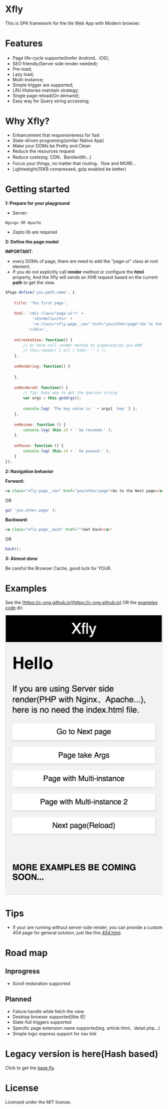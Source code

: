 # Xfly
This is SPA framework for the lite Web App with Modern browser.

# Features
* Page life-cycle supported(refer Android、iOS);
* SEO friendly(Server side render needed);
* Pre-load;
* Lazy load;
* Multi-instance;
* Simple trigger are supported;
* LRU Histories maintain strategy;
* Single page reload(On demand);
* Easy way for Query string accessing;

# Why Xfly?
* Enhancement that responsiveness for fast
* State-driven programing(similar Native App)
* Make your DOMs be Pretty and Clean
* Reduce the resources request
* Reduce costs(eg. CDN、Bandwidth...)
* Focus your things, no matter that routing、flow and MORE...
* Lightweight(15KB compressed, gzip enabled be better)

# Getting started
**1: Prepare for your playground**

* Server:
```smartyconfig
Ngingx OR Apache
```
* Zepto lib are required

**2: Define the page model**

**IMPORTANT**: 
* every DOMs of page, there are need to add the "page-ui" class at root element.
* If you do not explicitly call **render** method or configure the **html** property, And the Xfly will sends an XHR request based on the current **path** to get the view.
```js
$Page.define('you.path.name', {

    title: 'You first page',

    html: '<div class="page-ui">' +
            '<h1>Hello</h1>' +
            '<a class="xfly-page__nav" href="you/other/page">Go to the Next page</a>' +
          '</div>',

    onCreateView: function() {
        // Or here call render method to organization you DOM
        // this.render( { url / html: '' } ); 
    },

    onRendering: function() {

    },

    onRendered: function() {
        // Tip: Easy way to get the queries string
        var args = this.getArgs();
        
        console.log( 'The key value is ' + args[ 'key' ] );
    },
    
    onResume: function () {
        console.log( this.id + ' be resumed.' );
    },

    onPause: function () {
        console.log( this.id + ' be paused.' );
    }
});
```

**2: Navigation behavior**

**Forward:**
```html
<a class="xfly-page__nav" href="you/other/page">Go to the Next page</a>'
```
OR
```js
go( 'you.other.page' );
```
**Backward:**
```html
<a class="xfly-page__back" href="">Get back</a>'
```
OR
```js
back();
```
**3: Almost done**

Be careful the Browser Cache, good luck for YOUR.


# Examples
See the [https://c-ong.github.io](https://c-ong.github.io) OR the [examples code](https://github.com/c-ong/c-ong.github.io/tree/master/js/app) dir.

![Xfly](https://github.com/c-ong/xfly/blob/master/screenshots/xfly.png?raw=true)

# Tips
* If your are running without server-side render, you can provide a custom 404 page for general solution, just like this [404.html](https://github.com/c-ong/c-ong.github.io/blob/master/404.html).


# Road map
## Inprogress
* Scroll restoration supported
## Planned
* Failure handle while fetch the view
* Desktop browser supported(like IE)
* State-full triggers supported
* Specific page extension name supported(eg. article.html、detail.php...)
* Simple logic express support for nav link


# Legacy version is here(Hash based)
Click to get the [base.fly](https://github.com/c-ong/starter/tree/dev/app/scripts).




# License
Licensed under the MIT license.